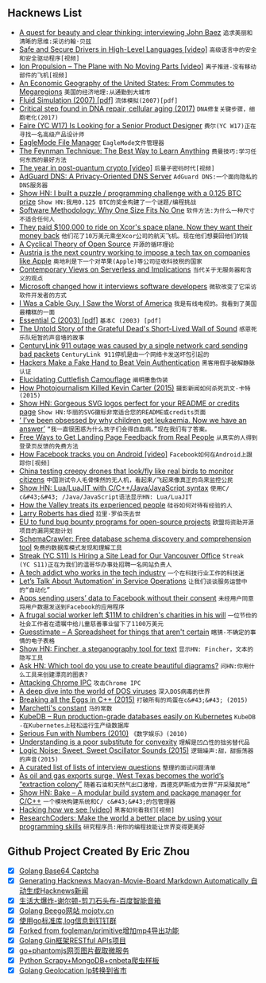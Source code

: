 ## Hacknews List


- [A quest for beauty and clear thinking: interviewing John Baez](http://www.mathisintheair.com/eng/2018/12/30/a-quest-for-beauty-and-clear-thinking-interviewing-john-baez/)  `追求美丽和清晰的思维:采访约翰·贝兹`
- [Safe and Secure Drivers in High-Level Languages [video]](https://media.ccc.de/v/35c3-9670-safe_and_secure_drivers_in_high-level_languages)  `高级语言中的安全和安全驱动程序[视频]`
- [Ion Propulsion – The Plane with No Moving Parts [video]](https://www.youtube.com/watch?v=IorDYGI1uqc)  `离子推进-没有移动部件的飞机[视频]`
- [An Economic Geography of the United States: From Commutes to Megaregions](https://www.atlasobscura.com/articles/here-are-the-real-boundaries-of-american-metropolises-decided-by-an-algorithm)  `美国的经济地理:从通勤到大城市`
- [Fluid Simulation (2007) [pdf]](https://www.cs.ubc.ca/~rbridson/fluidsimulation/fluids_notes.pdf)  `流体模拟(2007)[pdf]`
- [Critical step found in DNA repair, cellular aging (2017)](https://news.harvard.edu/gazette/story/2017/03/harvard-scientists-pinpoint-critical-step-in-dna-repair-cellular-aging/)  `DNA修复关键步骤，细胞老化(2017)`
- [Faire (YC W17) Is Looking for a Senior Product Designer](https://boards.greenhouse.io/indigofair/jobs/4074505002?gh_jid=4074505002)  `费尔(YC W17)正在寻找一名高级产品设计师`
- [EagleMode File Manager](https://www.youtube.com/watch?v=G6yPQKt3mBA)  `EagleMode文件管理器`
- [The Feynman Technique: The Best Way to Learn Anything](https://fs.blog/2012/04/learn-anything-faster-with-the-feynman-technique/)  `费曼技巧:学习任何东西的最好方法`
- [The year in post-quantum crypto [video]](https://media.ccc.de/v/35c3-9926-the_year_in_post-quantum_crypto)  `后量子密码时代[视频]`
- [AdGuard DNS: A Privacy-Oriented DNS Server](https://adguard.com/en/blog/adguard-dns-announcement/)  `AdGuard DNS:一个面向隐私的DNS服务器`
- [Show HN: I built a puzzle / programming challenge with a 0.125 BTC prize](https://formapi.io/blog/posts/2018-bitcoin-programming-challenge/)  `Show HN:我用0.125 BTC的奖金构建了一个谜题/编程挑战`
- [Software Methodology: Why One Size Fits No One](https://github.com/risk-first/website/wiki/One-Size-Fits-No-One)  `软件方法:为什么一种尺寸不适合任何人`
- [They paid $100,000 to ride on Xcor&#39;s space plane. Now they want their money back](https://www.latimes.com/business/la-fi-xcor-astronauts-20181230-story.html)  `他们花了10万美元乘坐Xcor公司的航天飞机。现在他们想要回他们的钱`
- [A Cyclical Theory of Open Source](https://redmonk.com/sogrady/2018/12/21/cycles-oss/)  `开源的循环理论`
- [Austria is the next country working to impose a tech tax on companies like Apple](https://9to5mac.com/2018/12/30/austria-tech-tax-apple/)  `奥地利是下一个对苹果(Apple)等公司征收科技税的国家`
- [Contemporary Views on Serverless and Implications](https://m.subbu.org/contemporary-views-on-serverless-and-implications-1c5907c611d8)  `当代关于无服务器和含义的观点`
- [Microsoft changed how it interviews software developers](https://www.businessinsider.fr/us/microsoft-new-developer-interview-process-2018-12)  `微软改变了它采访软件开发者的方式`
- [I Was a Cable Guy. I Saw the Worst of America](https://www.huffingtonpost.com/entry/cable-tech-dick-cheney-sex-dungeon_us_5c0ea571e4b06484c9fd4c21)  `我是有线电视的。我看到了美国最糟糕的一面`
- [Essential C (2003) [pdf]](http://cslibrary.stanford.edu/101/EssentialC.pdf)  `基本C (2003) [pdf]`
- [The Untold Story of the Grateful Dead&#39;s Short-Lived Wall of Sound](https://motherboard.vice.com/en_us/article/wnnayb/the-wall-of-sound)  `感恩死乐队短暂的声音墙的故事`
- [CenturyLink 911 outage was caused by a single network card sending bad packets](https://twitter.com/GossiTheDog/status/1079144491238469638)  `CenturyLink 911停机是由一个网络卡发送坏包引起的`
- [Hackers Make a Fake Hand to Beat Vein Authentication](https://motherboard.vice.com/en_us/article/59v8dk/hackers-fake-hand-vein-authentication-biometrics-chaos-communication-congress)  `黑客用假手破解静脉认证`
- [Elucidating Cuttlefish Camouflage](http://maxplanck.nautil.us/article/350/elucidating-cuttlefish-camouflage)  `阐明墨鱼伪装`
- [How Photojournalism Killed Kevin Carter (2015)](http://all-that-is-interesting.com/kevin-carter)  `摄影新闻如何杀死凯文·卡特(2015)`
- [Show HN: Gorgeous SVG logos perfect for your README or credits page](https://www.vectorlogo.zone/)  `Show HN:华丽的SVG徽标非常适合您的README或credits页面`
- [‘ I’ve been obsessed by why children get leukaemia. Now we have an answer’](https://www.theguardian.com/science/2018/dec/30/children-leukaemia-mel-greaves-microbes-protection-against-disease)  `“我一直很困惑为什么孩子们会得白血病。”现在我们有了答案。`
- [Free Ways to Get Landing Page Feedback from Real People](https://blog.loudlist.io/5-ways-to-get-landing-page-feedback/)  `从真实的人得到登录页反馈的免费方法`
- [How Facebook tracks you on Android [video]](https://media.ccc.de/v/35c3-9941-how_facebook_tracks_you_on_android/)  `Facebook如何在Android上跟踪你[视频]`
- [China testing creepy drones that look/fly like real birds to monitor citizens](https://www.businessinsider.com/china-is-testing-creepy-dove-drones-to-monitor-citizens-2018-6)  `中国测试令人毛骨悚然的无人机，看起来/飞起来像真正的鸟来监控公民`
- [Show HN: Lua/LuaJIT with C/C&#43;&#43;/Java/JavaScript syntax](https://github.com/mingodad/ljs)  `使用C/ c&#43;&#43; /Java/JavaScript语法显示HN: Lua/LuaJIT`
- [How the Valley treats its experienced people](http://rachelbythebay.com/w/2018/12/29/age/)  `硅谷如何对待有经验的人`
- [Larry Roberts has died](https://www.nytimes.com/2018/12/30/obituaries/lawrence-g-roberts-dies-at-81.html)  `拉里·罗伯茨去世`
- [EU to fund bug bounty programs for open-source projects](https://www.zdnet.com/article/eu-to-fund-bug-bounty-programs-for-14-open-source-projects-starting-january-2019/)  `欧盟将资助开源项目的漏洞奖励计划`
- [SchemaCrawler: Free database schema discovery and comprehension tool](https://www.schemacrawler.com/index.html)  `免费的数据库模式发现和理解工具`
- [Streak (YC S11) Is Hiring a Site Lead for Our Vancouver Office](https://www.streak.com/careers/vancouver-site-lead)  `Streak (YC S11)正在为我们的温哥华办事处招聘一名网站负责人`
- [A tech addict who works in the tech industry](https://www.seattletimes.com/seattle-news/hes-a-tech-addict-who-works-in-the-tech-industry/)  `一个在科技行业工作的科技迷`
- [Let’s Talk About ‘Automation’ in Service Operations](https://www.ckmadvisors.com/blog/post/28/)  `让我们谈谈服务运营中的“自动化”`
- [Apps sending users’ data to Facebook without their consent](https://www.irishtimes.com/business/media-and-marketing/apps-sending-users-data-to-facebook-without-their-consent-1.3744617)  `未经用户同意将用户数据发送到Facebook的应用程序`
- [A frugal social worker left $11M to children&#39;s charities in his will](https://edition.cnn.com/2018/12/28/us/frugal-social-worker-leaves-millions-to-charity-trnd)  `一位节俭的社会工作者在遗嘱中给儿童慈善事业留下了1100万美元`
- [Guesstimate – A Spreadsheet for things that aren&#39;t certain](https://www.getguesstimate.com/)  `瞎猜-不确定的事情的电子表格`
- [Show HN: Fincher, a steganography tool for text](https://github.com/maxfierke/fincher)  `显示HN: Fincher，文本的隐写工具`
- [Ask HN: Which tool do you use to create beautiful diagrams?](item?id=18788244)  `问HN:你用什么工具来创建漂亮的图表?`
- [Attacking Chrome IPC](https://media.ccc.de/v/35c3-9579-attacking_chrome_ipc)  `攻击Chrome IPC`
- [A deep dive into the world of DOS viruses](https://media.ccc.de/v/35c3-9617-a_deep_dive_into_the_world_of_dos_viruses)  `深入DOS病毒的世界`
- [Breaking all the Eggs in C&#43;&#43; (2015)](http://scottmeyers.blogspot.com/2015/11/breaking-all-eggs-in-c.html)  `打破所有的鸡蛋在c&#43;&#43; (2015)`
- [Marchetti&#39;s constant](https://en.wikipedia.org/wiki/Marchetti%27s_constant)  `马的常数`
- [KubeDB – Run production-grade databases easily on Kubernetes](https://kubedb.com/)  `KubeDB -在Kubernetes上轻松运行生产级数据库`
- [Serious Fun with Numbers (2010)](http://www.cjr.org/reports/serious_fun_with_numbers.php)  `《数字娱乐》(2010)`
- [Understanding is a poor substitute for convexity](https://www.edge.org/conversation/nassim_nicholas_taleb-understanding-is-a-poor-substitute-for-convexity-antifragility)  `理解是凹凸性的拙劣替代品`
- [Logic Noise: Sweet, Sweet Oscillator Sounds (2015)](https://hackaday.com/2015/02/04/logic-noise-sweet-sweet-oscillator-sounds/)  `逻辑噪声:甜，甜振荡器的声音(2015)`
- [A curated list of lists of interview questions](https://github.com/MaximAbramchuck/awesome-interview-questions)  `整理的面试问题清单`
- [As oil and gas exports surge, West Texas becomes the world’s “extraction colony”](https://www.texastribune.org/2018/10/11/west-texas-becomes-worlds-extraction-colony-oil-gas-exports-surge/)  `随着石油和天然气出口激增，西德克萨斯成为世界“开采殖民地”`
- [Show HN: Bake – A modular build system and package manager for C/C&#43;&#43;](https://www.github.com/SanderMertens/bake)  `一个模块构建系统和C/ c&#43;&#43;的包管理器`
- [Hacking how we see [video]](https://media.ccc.de/v/35c3-9370-hacking_how_we_see)  `黑客如何看我们[视频]`
- [ResearchCoders: Make the world a better place by using your programming skills](http://www.researchcoders.com/)  `研究程序员:用你的编程技能让世界变得更美好`

## Github Project Created By Eric Zhou

- [x] [Golang Base64 Captcha](https://github.com/mojocn/base64Captcha)
- [x] [Generating Hacknews Maoyan-Movie-Board Markdown Automatically 自动生成Hacknews新闻](https://github.com/dejavuzhou/md-genie)
- [x] [生活大爆炸-谢尔顿-剪刀石头布-百度智能音箱](https://github.com/mojocn/dueros-bang-game)
- [x] [Golang Beego网站 mojotv.cn](https://github.com/mojocn/www.mojotv.cn)
- [x] [使用go标准库,log信息到钉钉群](https://github.com/mojocn/dooger)
- [x] [Forked from fogleman/primitive增加mp4导出功能](https://github.com/mojocn/primitive)
- [x] [Golang Gin框架RESTful APIs项目](https://github.com/JJJJJJJerk/ezier-golang-web-api-framework)
- [x] [go+phantomjs网页图片截取微服务](https://github.com/mojocn/screen_shot)
- [x] [Python Scrapy+MongoDB+cnbeta爬虫样板](https://github.com/mojocn/scrapy_mongodb_boilerplate_cnbeta)
- [x] [Golang Geolocation Ip转换到省市](https://github.com/mojocn/ip2location)